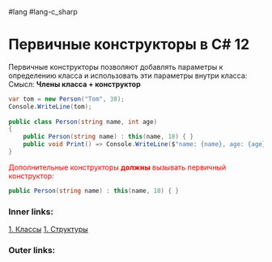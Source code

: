 #lang #lang-c_sharp

# Первичные конструкторы в C# 12

Первичные конструкторы позволяют добавлять параметры к определению класса и использовать эти параметры внутри класса:
Смысл: **Члены класса + конструктор**

```csharp
var tom = new Person("Tom", 38);
Console.WriteLine(tom);
 
public class Person(string name, int age)
{
    public Person(string name) : this(name, 18) { }
    public void Print() => Console.WriteLine($"name: {name}, age: {age}");
}
```

<font color="#ff0000">Дополнительные конструкторы **должны** вызывать первичный конструктор:</font>
```csharp
public Person(string name) : this(name, 18) { }
```

### Inner links:
[1. Классы](1.%20Languages/C-sharp/0.%20Введение/2.%20Классы%20и%20структуры/1.%20Классы.md)
[1. Структуры](1.%20Languages/C-sharp/0.%20Введение/2.%20Классы%20и%20структуры/1.%20Структуры.md)

### Outer links: